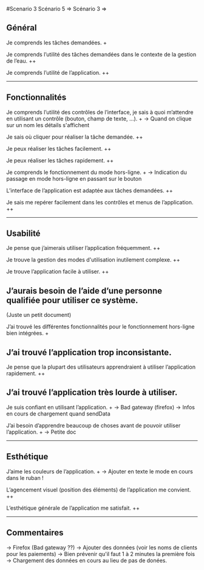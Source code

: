 #Scenario 3
Scénario 5 => 
Scénario 3 =>

## Général

Je comprends les tâches demandées. 
+

Je comprends l’utilité des tâches demandées dans le contexte de la gestion de l’eau.
++

Je comprends l’utilité de l’application.
++




------------------------------------------------------------------------------
## Fonctionnalités

Je comprends l’utilité des contrôles de l’interface, je sais à quoi m’attendre en utilisant un contrôle (bouton, champ de texte, ...).
+
	-> Quand on clique sur un nom les détails s'affichent 

Je sais où cliquer pour réaliser la tâche demandée.
++

Je peux réaliser les tâches facilement.
++

Je peux réaliser les tâches rapidement.
++

Je comprends le fonctionnement du mode hors-ligne.
+
	-> Indication du passage en mode hors-ligne en passant sur le bouton

L’interface de l’application est adaptée aux tâches demandées.
	++

Je sais me repérer facilement dans les contrôles et menus de l’application.
	++





-------------------------------------------------------------------------------
## Usabilité

Je pense que j’aimerais utiliser l’application fréquemment.
++

Je trouve la gestion des modes d'utilisation inutilement complexe.
++

Je trouve l’application facile à utiliser.
++

J’aurais besoin de l’aide d’une personne qualifiée pour utiliser ce système.
--
(Juste un petit document)

J’ai trouvé les différentes fonctionnalités pour le fonctionnement hors-ligne bien intégrées.
+


J’ai trouvé l’application trop inconsistante.
--


Je pense que la plupart des utilisateurs apprendraient à utiliser l’application rapidement.
++

J’ai trouvé l’application très lourde à utiliser.
--

Je suis confiant en utilisant l’application.
+ 
	-> Bad gateway (firefox)
	-> Infos en cours de chargement quand sendData

J’ai besoin d’apprendre beaucoup de choses avant de pouvoir utiliser l’application.
+
	-> Petite doc 






----------------------------------------------------------------------------------
## Esthétique

J’aime les couleurs de l’application.
+
	-> Ajouter en texte le mode en cours dans le ruban !

L’agencement visuel (position des éléments) de l’application me convient.
++

L’esthétique générale de l’application me satisfait.
++



----------------------------------------------------------------------------------
## Commentaires
-> Firefox (Bad gateway ??)
-> Ajouter des données (voir les noms de clients pour les paiements) 
-> Bien prévenir qu'il faut 1 à 2 minutes la première fois
-> Chargement des données en cours au lieu de pas de donées.









